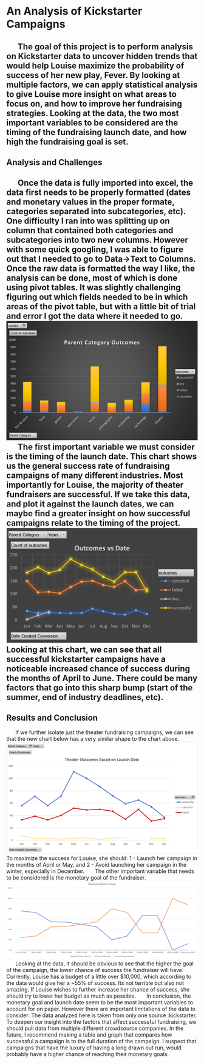 # An Analysis of Kickstarter Campaigns
&nbsp;&nbsp;&nbsp;&nbsp;&nbsp;&nbsp;The goal of this project is to perform analysis on Kickstarter data to uncover hidden trends that would help Louise maximize the probability of success of her new play, Fever.
By looking at multiple factors, we can apply statistical analysis to give Louise more insight on what areas to focus on, and how to improve her fundraising strategies. Looking at the data, the two most important variables to be considered are the timing of the fundraising launch date, and how high the fundraising goal is set.
---
## Analysis and Challenges
&nbsp;&nbsp;&nbsp;&nbsp;&nbsp;&nbsp;Once the data is fully imported into excel, the data first needs to be properly formatted (dates and monetary values in the proper formate, categories separated into subcategories, etc). One difficulty I ran into was splitting up on column that contained both categories and subcategories into two new columns. However with some quick googling, I was able to figure out that I needed to go to Data->Text to Columns. Once the raw data is formatted the way I like, the analysis can be done, most of which is done using pivot tables. It was slightly challenging figuring out which fields needed to be in which areas of the pivot table, but with a little bit of trial and error I got the data where it needed to go.
![barchart1](barchart1.png)
&nbsp;&nbsp;&nbsp;&nbsp;&nbsp;&nbsp;The first important variable we must consider is the timing of the launch date. This chart shows us the general success rate of fundraising campaigns of many different industries. Most importantly for Louise, the majority of theater fundraisers are successful. If we take this data, and plot it against the launch dates, we can maybe find a greater insight on how successful campaigns relate to the timing of the project.
![linechart1](linechart1.png)
  Looking at this chart, we can see that all successful kickstarter campaigns have a noticeable increased chance of success during the months of April to June. There could be many factors that go into this sharp bump (start of the summer, end of industry deadlines, etc).
---
## Results and Conclusion
&nbsp;&nbsp;&nbsp;&nbsp;&nbsp;&nbsp;If we further isolate just the theater fundraising campaigns, we can see that the new chart below has a very similar shape to the chart above.
  ![Theater_Outcomes_vs_Launch](Theater_Outcomes_vs_Launch.png)
  To maximize the success for Louise, she should: 1 - Launch her campaign in the months of April or May, and 2 - Avoid launching her campaign in the winter, especially in December.
&nbsp;&nbsp;&nbsp;&nbsp;&nbsp;&nbsp;The other important variable that needs to be considered is the monetary goal of the fundraiser.
  ![Outcomes_vs_Goals](Outcomes_vs_Goals.png)
&nbsp;&nbsp;&nbsp;&nbsp;&nbsp;&nbsp;Looking at the data, it should be obvious to see that the higher the goal of the campaign, the lower chance of success the fundraiser will have. Currently, Louise has a budget of a little over $10,000, which according to the data would give her a ~55% of success. Its not terrible but also not amazing. If Louise wishes to further increase her chance of success, she should try to lower her budget as much as possible. 
&nbsp;&nbsp;&nbsp;&nbsp;&nbsp;&nbsp;In conclusion, the monetary goal and launch date seem to be the most important variables to account for on paper. However there are important limitations of the data to consider: The data analyzed here is taken from only one source :kickstarter. To deepen our insight into the factors that affect successful fundraising, we should pull data from multiple different crowdsource companies. In the future, I recommend making a table and graph that compares how successful a campaign is to the full duration of the campaign. I suspect that campaigns that have the luxury of having a long drawn out run, would probably have a higher chance of reaching their monetary goals.

